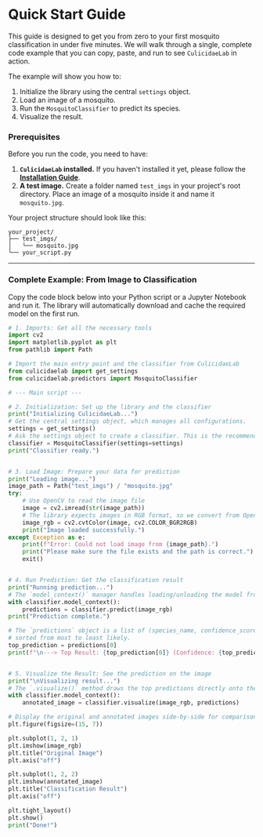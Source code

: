 # Quick Start Guide

This guide is designed to get you from zero to your first mosquito classification in under five minutes. We will walk through a single, complete code example that you can copy, paste, and run to see `CulicidaeLab` in action.

The example will show you how to:

1.  Initialize the library using the central `settings` object.
2.  Load an image of a mosquito.
3.  Run the `MosquitoClassifier` to predict its species.
4.  Visualize the result.

### Prerequisites

Before you run the code, you need to have:

1.  **`CulicidaeLab` installed.** If you haven't installed it yet, please follow the **[Installation Guide](./installation.md)**.
2.  **A test image.** Create a folder named `test_imgs` in your project's root directory. Place an image of a mosquito inside it and name it `mosquito.jpg`.

Your project structure should look like this:
```
your_project/
├── test_imgs/
│   └── mosquito.jpg
└── your_script.py
```

---

### Complete Example: From Image to Classification

Copy the code block below into your Python script or a Jupyter Notebook and run it. The library will automatically download and cache the required model on the first run.

```python
# 1. Imports: Get all the necessary tools
import cv2
import matplotlib.pyplot as plt
from pathlib import Path

# Import the main entry point and the classifier from CulicidaeLab
from culicidaelab import get_settings
from culicidaelab.predictors import MosquitoClassifier

# --- Main script ---

# 2. Initialization: Set up the library and the classifier
print("Initializing CulicidaeLab...")
# Get the central settings object, which manages all configurations.
settings = get_settings()
# Ask the settings object to create a classifier. This is the recommended way.
classifier = MosquitoClassifier(settings=settings)
print("Classifier ready.")


# 3. Load Image: Prepare your data for prediction
print("Loading image...")
image_path = Path("test_imgs") / "mosquito.jpg"
try:
    # Use OpenCV to read the image file
    image = cv2.imread(str(image_path))
    # The library expects images in RGB format, so we convert from OpenCV's default BGR
    image_rgb = cv2.cvtColor(image, cv2.COLOR_BGR2RGB)
    print("Image loaded successfully.")
except Exception as e:
    print(f"Error: Could not load image from {image_path}.")
    print("Please make sure the file exists and the path is correct.")
    exit()


# 4. Run Prediction: Get the classification result
print("Running prediction...")
# The `model_context()` manager handles loading/unloading the model from memory efficiently.
with classifier.model_context():
    predictions = classifier.predict(image_rgb)
print("Prediction complete.")

# The `predictions` object is a list of (species_name, confidence_score) tuples,
# sorted from most to least likely.
top_prediction = predictions[0]
print(f"\n---> Top Result: {top_prediction[0]} (Confidence: {top_prediction[1]:.2%})")


# 5. Visualize the Result: See the prediction on the image
print("\nVisualizing result...")
# The `.visualize()` method draws the top predictions directly onto the image.
with classifier.model_context():
    annotated_image = classifier.visualize(image_rgb, predictions)

# Display the original and annotated images side-by-side for comparison
plt.figure(figsize=(15, 7))

plt.subplot(1, 2, 1)
plt.imshow(image_rgb)
plt.title("Original Image")
plt.axis("off")

plt.subplot(1, 2, 2)
plt.imshow(annotated_image)
plt.title("Classification Result")
plt.axis("off")

plt.tight_layout()
plt.show()
print("Done!")
```
